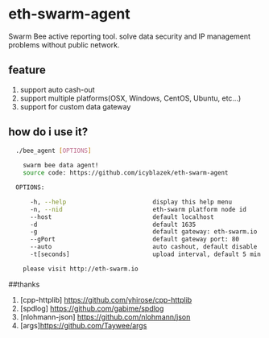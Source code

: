 # eth-swarm-agent

Swarm Bee active reporting tool.
solve data security and IP management problems without public network.

## feature

1. support auto cash-out
2. support multiple platforms(OSX, Windows, CentOS, Ubuntu, etc...)
3. support for custom data gateway

## how do i use it?

```bash
  ./bee_agent [OPTIONS]
  
    swarm bee data agent!
    source code: https://github.com/icyblazek/eth-swarm-agent

  OPTIONS:

      -h, --help                        display this help menu
      -n, --nid                         eth-swarm platform node id
      --host                            default localhost
      -d                                default 1635
      -g                                default gateway: eth-swarm.io
      --gPort                           default gateway port: 80
      --auto                            auto cashout, default disable
      -t[seconds]                       upload interval, default 5 min

    please visit http://eth-swarm.io
```

##thanks
1. [cpp-httplib] https://github.com/yhirose/cpp-httplib
2. [spdlog] https://github.com/gabime/spdlog
3. [nlohmann-json] https://github.com/nlohmann/json
4. [args]https://github.com/Taywee/args